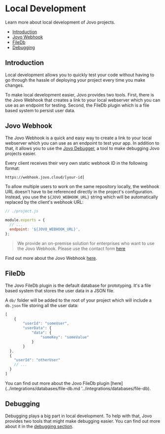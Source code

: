 # Local Development

Learn more about local development of Jovo projects.

* [Introduction](#introduction)
* [Jovo Webhook](#jovo-webhook)
* [FileDb](#filedb)
* [Debugging](#debugging)

## Introduction

Local development allows you to quickly test your code without having to go through the hassle of deploying your project every time you make changes.

To make local development easier, Jovo provides two tools. First, there is the Jovo Webhook that creates a link to your local webserver which you can use as an endpoint for testing. Second, the FileDb plugin which is a file based system to persist user data.

## Jovo Webhook

The Jovo Webhook is a quick and easy way to create a link to your local webserver which you can use as an endpoint to test your app. In addition to that, it allows you to use the [Jovo Debugger](../tools/debugger.md '../debugger'), a tool to make debugging Jovo projects easier.

Every client receives their very own static webhook ID in the following format:

```sh
https://webhook.jovo.cloud/[your-id]
```

To allow multiple users to work on the same repository locally, the webhook URL doesn't have to be referenced directly in the project's configuration. Instead, you use the `${JOVO_WEBHOOK_URL}` string which will be automatically replaced by the client's webhook URL:

```js
// ./project.js

module.exports = {
  // ...
  endpoint: '${JOVO_WEBHOOK_URL}',
};
```

> We provide an on-premise solution for enterprises who want to use the Jovo Webhook. Please use the contact form [here](TODO)

Find out more about the Jovo Webhook [here](../tools/webhook.md '../webhook').

## FileDb

The Jovo FileDb plugin is the default database for prototyping. It's a file based system that stores the user data in a JSON file.

A `db/` folder will be added to the root of your project which will include a `db.json` file storing all the user data:

```js
[
	{
		"userId": "someUser",
		"userData": {
			"data": {
				"someKey": "someValue"
			}
		}
  },
  {
    "userId": "otherUser"
    // ...
  }
]
```

You can find out more about the Jovo FileDb plugin [here](../integrations/databases/file-db.md '../integrations/databases/file-db).

## Debugging

Debugging plays a big part in local development. To help with that, Jovo provides two tools that might make debugging easier. You can find out more about it in the [debugging section](./debugging.md './debugging').

<!--[metadata]: {"description": "Learn more about local development of Jovo projects.", "route": "local-development"}-->

